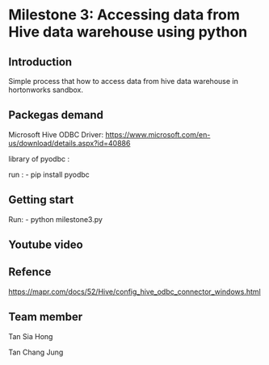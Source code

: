 # Milestone 3: Accessing data from Hive data warehouse using python

## Introduction
Simple process that how to access data from hive data warehouse in hortonworks sandbox.

## Packegas demand
Microsoft Hive ODBC Driver: https://www.microsoft.com/en-us/download/details.aspx?id=40886

library of pyodbc : 

  run :  -  pip install pyodbc    
  
## Getting start
Run:     -  python milestone3.py

## Youtube video

## Refence
https://mapr.com/docs/52/Hive/config_hive_odbc_connector_windows.html

## Team member
Tan Sia Hong

Tan Chang Jung


